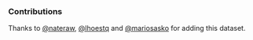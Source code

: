 
### Contributions

Thanks to [@nateraw](https://github.com/nateraw), [@lhoestq](https://github.com/lhoestq) and [@mariosasko](https://github.com/mariosasko) for adding this dataset.
